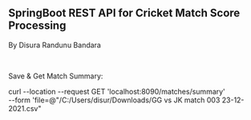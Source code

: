## SpringBoot REST API for Cricket Match Score Processing
By Disura Randunu Bandara

<br>

Save & Get Match Summary:

curl --location --request GET 'localhost:8090/matches/summary' \
--form 'file=@"/C:/Users/disur/Downloads/GG vs JK match 003 23-12-2021.csv"